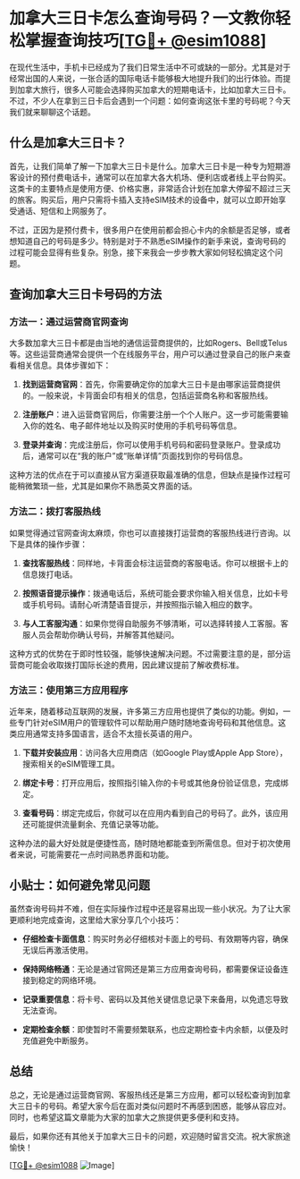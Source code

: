 # 加拿大三日卡怎么查询号码？一文教你轻松掌握查询技巧[[TG💪+ @esim1088](https://t.me/s/esim1088)]

在现代生活中，手机卡已经成为了我们日常生活中不可或缺的一部分。尤其是对于经常出国的人来说，一张合适的国际电话卡能够极大地提升我们的出行体验。而提到加拿大旅行，很多人可能会选择购买加拿大的短期电话卡，比如加拿大三日卡。不过，不少人在拿到三日卡后会遇到一个问题：如何查询这张卡里的号码呢？今天我们就来聊聊这个话题。

## 什么是加拿大三日卡？

首先，让我们简单了解一下加拿大三日卡是什么。加拿大三日卡是一种专为短期游客设计的预付费电话卡，通常可以在加拿大各大机场、便利店或者线上平台购买。这类卡的主要特点是使用方便、价格实惠，非常适合计划在加拿大停留不超过三天的旅客。购买后，用户只需将卡插入支持eSIM技术的设备中，就可以立即开始享受通话、短信和上网服务了。

不过，正因为是预付费卡，很多用户在使用前都会担心卡内的余额是否足够，或者想知道自己的号码是多少。特别是对于不熟悉eSIM操作的新手来说，查询号码的过程可能会显得有些复杂。别急，接下来我会一步步教大家如何轻松搞定这个问题。

## 查询加拿大三日卡号码的方法

### 方法一：通过运营商官网查询

大多数加拿大三日卡都是由当地的通信运营商提供的，比如Rogers、Bell或Telus等。这些运营商通常会提供一个在线服务平台，用户可以通过登录自己的账户来查看相关信息。具体步骤如下：

1. **找到运营商官网**：首先，你需要确定你的加拿大三日卡是由哪家运营商提供的。一般来说，卡背面会印有相关的信息，包括运营商名称和客服热线。
   
2. **注册账户**：进入运营商官网后，你需要注册一个个人账户。这一步可能需要输入你的姓名、电子邮件地址以及购买时使用的手机号码等信息。

3. **登录并查询**：完成注册后，你可以使用手机号码和密码登录账户。登录成功后，通常可以在“我的账户”或“账单详情”页面找到你的号码信息。

这种方法的优点在于可以直接从官方渠道获取最准确的信息，但缺点是操作过程可能稍微繁琐一些，尤其是如果你不熟悉英文界面的话。

### 方法二：拨打客服热线

如果觉得通过官网查询太麻烦，你也可以直接拨打运营商的客服热线进行咨询。以下是具体的操作步骤：

1. **查找客服热线**：同样地，卡背面会标注运营商的客服电话。你可以根据卡上的信息拨打电话。

2. **按照语音提示操作**：拨通电话后，系统可能会要求你输入相关信息，比如卡号或手机号码。请耐心听清楚语音提示，并按照指示输入相应的数字。

3. **与人工客服沟通**：如果你觉得自助服务不够清晰，可以选择转接人工客服。客服人员会帮助你确认号码，并解答其他疑问。

这种方式的优势在于即时性较强，能够快速解决问题。不过需要注意的是，部分运营商可能会收取拨打国际长途的费用，因此建议提前了解收费标准。

### 方法三：使用第三方应用程序

近年来，随着移动互联网的发展，许多第三方应用也提供了类似的功能。例如，一些专门针对eSIM用户的管理软件可以帮助用户随时随地查询号码和其他信息。这类应用通常支持多国语言，适合不太擅长英语的用户。

1. **下载并安装应用**：访问各大应用商店（如Google Play或Apple App Store），搜索相关的eSIM管理工具。

2. **绑定卡号**：打开应用后，按照指引输入你的卡号或其他身份验证信息，完成绑定。

3. **查看号码**：绑定完成后，你就可以在应用内看到自己的号码了。此外，该应用还可能提供流量剩余、充值记录等功能。

这种办法的最大好处就是便捷性高，随时随地都能查到所需信息。但对于初次使用者来说，可能需要花一点时间熟悉界面和功能。

## 小贴士：如何避免常见问题

虽然查询号码并不难，但在实际操作过程中还是容易出现一些小状况。为了让大家更顺利地完成查询，这里给大家分享几个小技巧：

- **仔细检查卡面信息**：购买时务必仔细核对卡面上的号码、有效期等内容，确保无误后再激活使用。
  
- **保持网络畅通**：无论是通过官网还是第三方应用查询号码，都需要保证设备连接到稳定的网络环境。

- **记录重要信息**：将卡号、密码以及其他关键信息记录下来备用，以免遗忘导致无法查询。

- **定期检查余额**：即使暂时不需要频繁联系，也应定期检查卡内余额，以便及时充值避免中断服务。

## 总结

总之，无论是通过运营商官网、客服热线还是第三方应用，都可以轻松查询到加拿大三日卡的号码。希望大家今后在面对类似问题时不再感到困惑，能够从容应对。同时，也希望这篇文章能为大家的加拿大之旅提供更多便利和支持。

最后，如果你还有其他关于加拿大三日卡的问题，欢迎随时留言交流。祝大家旅途愉快！

[[TG💪+ @esim1088](https://t.me/s/esim1088) ![Image](https://i.postimg.cc/4NQfJmqS/Snipaste-2025-05-13-00-14-12.png)]